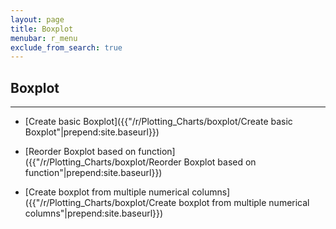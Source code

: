 ```yaml
---
layout: page
title: Boxplot
menubar: r_menu
exclude_from_search: true
---
```


## Boxplot

-----------------------------------------------------------------------------------------

- [Create basic Boxplot]({{"/r/Plotting_Charts/boxplot/Create basic Boxplot"|prepend:site.baseurl}})

- [Reorder Boxplot based on function]({{"/r/Plotting_Charts/boxplot/Reorder Boxplot based on function"|prepend:site.baseurl}})

- [Create boxplot from multiple numerical columns]({{"/r/Plotting_Charts/boxplot/Create boxplot from multiple numerical columns"|prepend:site.baseurl}})